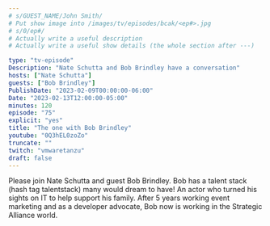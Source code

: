 ```yaml
---
# s/GUEST_NAME/John Smith/
# Put show image into /images/tv/episodes/bcak/<ep#>.jpg
# s/0/ep#/
# Actually write a useful description
# Actually write a useful show details (the whole section after ---)

type: "tv-episode"
Description: "Nate Schutta and Bob Brindley have a conversation"
hosts: ["Nate Schutta"]
guests: ["Bob Brindley"]
PublishDate: "2023-02-09T00:00:00-06:00"
Date: "2023-02-13T12:00:00-05:00"
minutes: 120
episode: "75"
explicit: "yes"
title: "The one with Bob Brindley"
youtube: "0Q3hEL0zoZo"
truncate: ""
twitch: "vmwaretanzu"
draft: false
---
```


Please join Nate Schutta and guest Bob Brindley. Bob has a talent stack (hash tag talentstack) many would dream to have! An actor who turned his sights on IT to help support his family. After 5 years working event marketing and as a developer advocate, Bob now is working in the Strategic Alliance world.